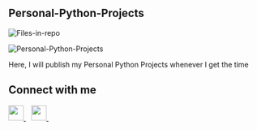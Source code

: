 ## Personal-Python-Projects

![Files-in-repo](https://img.shields.io/github/directory-file-count/KrishGaur1354/Personal-Python-Projects)

![Personal-Python-Projects](https://socialify.git.ci/KrishGaur1354/Personal-Python-Projects/image?font=Source%20Code%20Pro&language=1&name=1&owner=1&pattern=Circuit%20Board&theme=Dark)

Here, I will publish my Personal Python Projects whenever I get the time

## Connect with me
  <a href="https://twitter.com/ThatOneKrish">
    <img width="30px" src="https://www.vectorlogo.zone/logos/twitter/twitter-official.svg" />
  </a>&ensp;
   <a href="https://www.instagram.com/ThatOneKrish/">
    <img width="30px" src="https://www.vectorlogo.zone/logos/instagram/instagram-icon.svg" />
  </a>&ensp;
